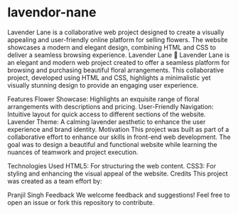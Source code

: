 # lavendor-nane
Lavender Lane is a collaborative web project designed to create a visually appealing and user-friendly online platform for selling flowers. The website showcases a modern and elegant design, combining HTML and CSS to deliver a seamless browsing experience.
Lavender Lane 🌸
Lavender Lane is an elegant and modern web project created to offer a seamless platform for browsing and purchasing beautiful floral arrangements. This collaborative project, developed using HTML and CSS, highlights a minimalistic yet visually stunning design to provide an engaging user experience.

Features
Flower Showcase: Highlights an exquisite range of floral arrangements with descriptions and pricing.
User-Friendly Navigation: Intuitive layout for quick access to different sections of the website.
Lavender Theme: A calming lavender aesthetic to enhance the user experience and brand identity.
Motivation
This project was built as part of a collaborative effort to enhance our skills in front-end web development. The goal was to design a beautiful and functional website while learning the nuances of teamwork and project execution.

Technologies Used
HTML5: For structuring the web content.
CSS3: For styling and enhancing the visual appeal of the website.
Credits
This project was created as a team effort by:

Pranjil Singh
Feedback
We welcome feedback and suggestions! Feel free to open an issue or fork this repository to contribute.
